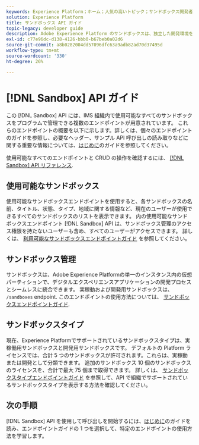 ```yaml
---
keywords: Experience Platform；ホーム；人気の高いトピック；サンドボックス開発者ガイド
solution: Experience Platform
title: サンドボックス API ガイド
topic-legacy: developer guide
description: Adobe Experience Platform のサンドボックスは、独立した開発環境を提供し、実稼働環境に影響を与えることなく、機能のテスト、実験の実行、カスタム設定をおこなうことができます。
exl-id: c77e96dc-d138-4126-bbb0-b67beb0a02d6
source-git-commit: a8b0282004dd57096dfc63a9adb82ad70d37495d
workflow-type: tm+mt
source-wordcount: '330'
ht-degree: 26%

---
```


# [!DNL Sandbox] API ガイド

この [!DNL Sandbox] API には、IMS 組織内で使用可能なすべてのサンドボックスをプログラムで管理できる複数のエンドポイントが用意されています。 これらのエンドポイントの概要を以下に示します。詳しくは、個々のエンドポイントのガイドを参照し、必要なヘッダー、サンプル API 呼び出しの読み取りなどに関する重要な情報については、[はじめに](./getting-started.md)のガイドを参照してください。

使用可能なすべてのエンドポイントと CRUD の操作を確認するには、 [[!DNL Sandbox] API リファレンス](https://www.adobe.io/experience-platform-apis/references/sandbox).

## 使用可能なサンドボックス

使用可能なサンドボックスエンドポイントを使用すると、各サンドボックスの名前、タイトル、状態、タイプ、地域に関する情報など、現在のユーザーが使用できるすべてのサンドボックスのリストを表示できます。 内の使用可能なサンドボックスエンドポイント [!DNL Sandbox] API は、サンドボックス管理のアクセス権限を持たないユーザーも含め、すべてのユーザーがアクセスできます。 詳しくは、 [利用可能なサンドボックスエンドポイントガイド](./available.md) を参照してください。

## サンドボックス管理

サンドボックスは、Adobe Experience Platformの単一のインスタンス内の仮想パーティションで、デジタルエクスペリエンスアプリケーションの開発プロセスとシームレスに統合できます。 実稼動および開発用サンドボックスは、 `/sandboxes` endpoint. このエンドポイントの使用方法については、 [サンドボックスエンドポイントガイド](./sandboxes.md).

## サンドボックスタイプ

現在、Experience Platformでサポートされているサンドボックスタイプは、実稼働用サンドボックスと開発用サンドボックスです。 デフォルトの Platform ライセンスでは、合計 5 つのサンドボックスが許可されます。これらは、実稼動または開発として分類できます。 追加のサンドボックス 10 個のサンドボックスのライセンスを、合計で最大 75 個まで取得できます。 詳しくは、 [サンドボックスタイプエンドポイントガイド](./types.md) を参照して、API で組織でサポートされているサンドボックスタイプを表示する方法を確認してください。

## 次の手順

[!DNL Sandbox] API を使用して呼び出しを開始するには、[はじめに](./getting-started.md)のガイドを読み、エンドポイントガイドの 1 つを選択して、特定のエンドポイントの使用方法を学習します。
